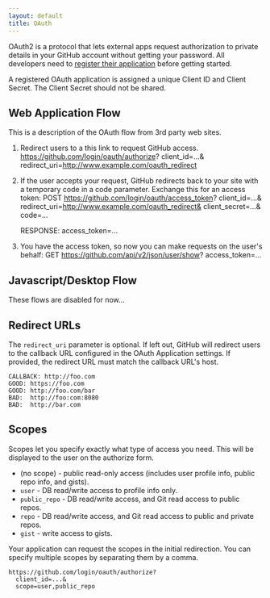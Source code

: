 ```yaml
---
layout: default
title: OAuth
---
```


OAuth2 is a protocol that lets external apps request authorization to private details in your GitHub account without getting your password. All developers need to [register their application](http://github.com/account/applications/new) before getting started.

A registered OAuth application is assigned a unique Client ID and Client
Secret.  The Client Secret should not be shared.

## Web Application Flow

This is a description of the OAuth flow from 3rd party web sites.

1. Redirect users to a this link to request GitHub access.
    https://github.com/login/oauth/authorize?
      client_id=...&
      redirect_uri=http://www.example.com/oauth_redirect
2. If the user accepts your request, GitHub redirects back to your site with a temporary code in a code parameter. Exchange this for an access token:
    POST https://github.com/login/oauth/access_token?
      client_id=...&
      redirect_uri=http://www.example.com/oauth_redirect&
      client_secret=...&
      code=...

    RESPONSE:
    access_token=...
3. You have the access token, so now you can make requests on the user's behalf:
    GET https://github.com/api/v2/json/user/show?
      access_token=...

## Javascript/Desktop Flow

These flows are disabled for now...

## Redirect URLs

The `redirect_uri` parameter is optional.  If left out, GitHub will
redirect users to the callback URL configured in the OAuth
Application settings.  If provided, the redirect URL must match the
callback URL's host.

    CALLBACK: http://foo.com
    GOOD: https://foo.com
    GOOD: http://foo.com/bar
    BAD:  http://foo:com:8080
    BAD:  http://bar.com

## Scopes

Scopes let you specify exactly what type of access you need.  This will
be displayed to the user on the authorize form.

* (no scope) - public read-only access (includes user profile info, public repo info, and gists).
* `user` - DB read/write access to profile info only.
* `public_repo` - DB read/write access, and Git read access to public repos.
* `repo` - DB read/write access, and Git read access to public and private repos.
* `gist` - write access to gists.

Your application can request the scopes in the initial redirection.  You
can specify multiple scopes by separating them by a comma.

    https://github.com/login/oauth/authorize?
      client_id=...&
      scope=user,public_repo

